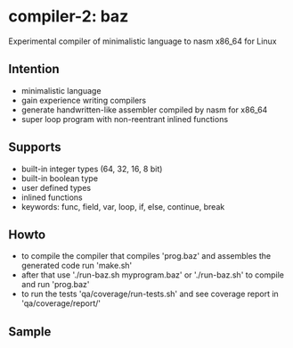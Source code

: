 # compiler-2: baz

Experimental compiler of minimalistic language to nasm x86_64 for Linux

## Intention

* minimalistic language
* gain experience writing compilers
* generate handwritten-like assembler compiled by nasm for x86_64
* super loop program with non-reentrant inlined functions

## Supports

* built-in integer types (64, 32, 16, 8 bit)
* built-in boolean type
* user defined types
* inlined functions
* keywords: func, field, var, loop, if, else, continue, break

## Howto

* to compile the compiler that compiles 'prog.baz' and assembles the generated
code run 'make.sh'
* after that use './run-baz.sh myprogram.baz' or './run-baz.sh' to compile and
run 'prog.baz'
* to run the tests 'qa/coverage/run-tests.sh' and see coverage report in 'qa/coverage/report/'

## Sample

```text
